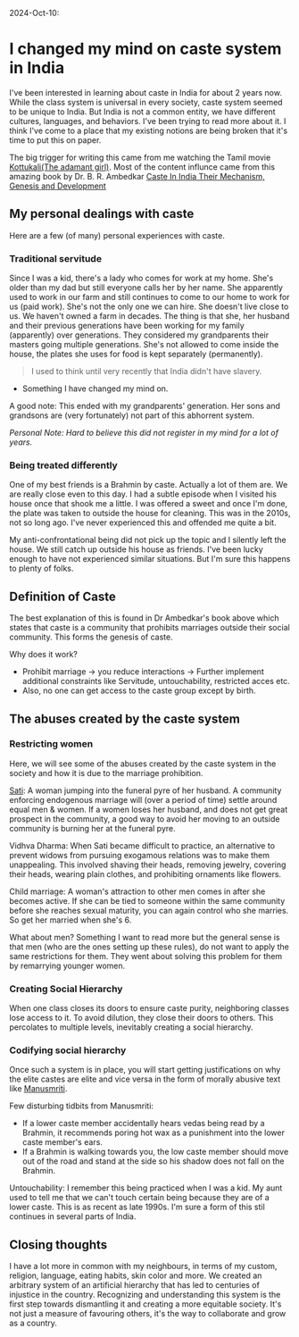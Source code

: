 2024-Oct-10: 
# I changed my mind on caste system in India
I've been interested in learning about caste in India for about 2 years now. While the class system is universal in every society, caste system seemed to be unique to India. But India is not a common entity, we have different cultures, languages, and behaviors. I've been trying to read more about it. I think I've come to a place that my existing notions are being broken that it's time to put this on paper. 

The big trigger for writing this came from me watching the Tamil movie [Kottukali(The adamant girl)](https://www.imdb.com/title/tt27080561/).
Most of the content influnce came from this amazing book by Dr. B. R. Ambedkar [Caste In India Their Mechanism, Genesis and Development](https://www.amazon.in/dp/8193600894)

## My personal dealings with caste
Here are a few (of many) personal experiences with caste.

### Traditional servitude
Since I was a kid, there's a lady who comes for work at my home. She's older than my dad but still everyone calls her by her name. She apparently used to work in our farm and still continues to come to our home to work for us (paid work). She's not the only one we can hire. She doesn't live close to us. We haven't owned a farm in decades. 
The thing is that she, her husband and their previous generations have been working for my family (apparently) over generations. They considered my grandparents their masters going multiple generations. 
She's not allowed to come inside the house, the plates she uses for food is kept separately (permanently). 

> I used to think until very recently that India didn't have slavery. 
- Something I have changed my mind on.

A good note: This ended with my grandparents' generation. Her sons and grandsons are (very fortunately) not part of this abhorrent system.

*Personal Note: Hard to believe this did not register in my mind for a lot of years.*

### Being treated differently
One of my best friends is a Brahmin by caste. Actually a lot of them are. We are really close even to this day. 
I had a subtle episode when I visited his house once that shook me a little. 
I was offered a sweet and once I'm done, the plate was taken to outside the house for cleaning. This was in the 2010s, not so long ago. I've never experienced this and offended me quite a bit. 

My anti-confrontational being did not pick up the topic and I silently left the house. We still catch up outside his house as friends. 
I've been lucky enough to have not experienced similar situations. But I'm sure this happens to plenty of folks. 

## Definition of Caste
The best explanation of this is found in Dr Ambedkar's book above which states that caste is a community that prohibits marriages outside their social community. This forms the genesis of caste. 

Why does it work?
- Prohibit marriage -> you reduce interactions -> Further implement additional constraints like Servitude, untouchability, restricted acces etc. 
- Also, no one can get access to the caste group except by birth. 

## The abuses created by the caste system
### Restricting women
Here, we will see some of the abuses created by the caste system in the society and how it is due to the marriage prohibition. 

[Sati](https://en.wikipedia.org/wiki/Sati_(practice)): A woman jumping into the funeral pyre of her husband. A community enforcing endogenous marriage will (over a period of time) settle around equal men & women. If a women loses her husband, and does not get great prospect in the community, a good way to avoid her moving to an outside community is burning her at the funeral pyre. 

Vidhva Dharma: When Sati became difficult to practice, an alternative to prevent widows from pursuing exogamous relations was to make them unappealing. This involved shaving their heads, removing jewelry, covering their heads, wearing plain clothes, and prohibiting ornaments like flowers.

Child marriage: A woman's attraction to other men comes in after she becomes active. If she can be tied to someone within the same community before she reaches sexual maturity, you can again control who she marries. So get her married when she's 6.

What about men?
Something I want to read more but the general sense is that men (who are the ones setting up these rules), do not want to apply the same restrictions for them. They went about solving this problem for them by remarrying younger women.

### Creating Social Hierarchy
When one class closes its doors to ensure caste purity, neighboring classes lose access to it. To avoid dilution, they close their doors to others. This percolates to multiple levels, inevitably creating a social hierarchy.

### Codifying social hierarchy
Once such a system is in place, you will start getting justifications on why the elite castes are elite and vice versa in the form of morally abusive text like [Manusmriti](https://en.wikipedia.org/wiki/Manusmriti).

Few disturbing tidbits from Manusmriti: 
- If a lower caste member accidentally hears vedas being read by a Brahmin, it recommends poring hot wax as a punishment into the lower caste member's ears.
- If a Brahmin is walking towards you, the low caste member should move out of the road and stand at the side so his shadow does not fall on the Brahmin.

Untouchability: I remember this being practiced when I was a kid. My aunt used to tell me that we can't touch certain being because they are of a lower caste. This is as recent as late 1990s. I'm sure a form of this stil continues in several parts of India.

## Closing thoughts
I have a lot more in common with my neighbours, in terms of my custom, religion, language, eating habits, skin color and more. We created an arbitrary system of an artificial hierarchy that has led to centuries of injustice in the country. Recognizing and understanding this system is the first step towards dismantling it and creating a more equitable society. 
It's not just a measure of favouring others, it's the way to collaborate and grow as a country.